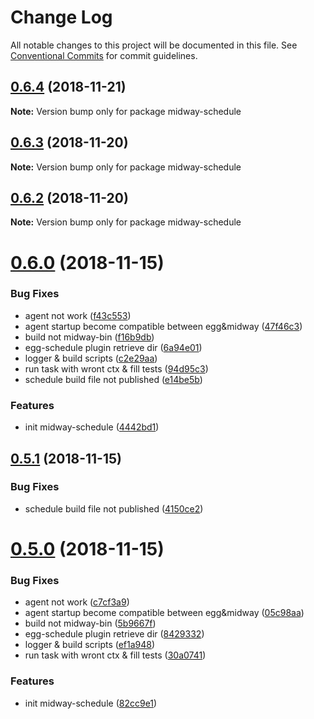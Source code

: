 # Change Log

All notable changes to this project will be documented in this file.
See [Conventional Commits](https://conventionalcommits.org) for commit guidelines.

## [0.6.4](https://github.com/midwayjs/midway/compare/v0.6.3...v0.6.4) (2018-11-21)

**Note:** Version bump only for package midway-schedule





## [0.6.3](https://github.com/midwayjs/midway/compare/v0.6.2...v0.6.3) (2018-11-20)

**Note:** Version bump only for package midway-schedule





## [0.6.2](https://github.com/midwayjs/midway/compare/v0.6.1...v0.6.2) (2018-11-20)

**Note:** Version bump only for package midway-schedule





# [0.6.0](https://github.com/midwayjs/midway/compare/v0.4.7...v0.6.0) (2018-11-15)


### Bug Fixes

* agent not work ([f43c553](https://github.com/midwayjs/midway/commit/f43c553))
* agent startup become compatible between egg&midway ([47f46c3](https://github.com/midwayjs/midway/commit/47f46c3))
* build not midway-bin ([f16b9db](https://github.com/midwayjs/midway/commit/f16b9db))
* egg-schedule plugin retrieve dir ([6a94e01](https://github.com/midwayjs/midway/commit/6a94e01))
* logger & build scripts ([c2e29aa](https://github.com/midwayjs/midway/commit/c2e29aa))
* run task with wront ctx & fill tests ([94d95c3](https://github.com/midwayjs/midway/commit/94d95c3))
* schedule build file not published ([e14be5b](https://github.com/midwayjs/midway/commit/e14be5b))


### Features

* init midway-schedule ([4442bd1](https://github.com/midwayjs/midway/commit/4442bd1))





## [0.5.1](https://github.com/midwayjs/midway/compare/v0.5.0...v0.5.1) (2018-11-15)


### Bug Fixes

* schedule build file not published ([4150ce2](https://github.com/midwayjs/midway/commit/4150ce2))





# [0.5.0](https://github.com/midwayjs/midway/compare/v0.4.5...v0.5.0) (2018-11-15)


### Bug Fixes

* agent not work ([c7cf3a9](https://github.com/midwayjs/midway/commit/c7cf3a9))
* agent startup become compatible between egg&midway ([05c98aa](https://github.com/midwayjs/midway/commit/05c98aa))
* build not midway-bin ([5b9667f](https://github.com/midwayjs/midway/commit/5b9667f))
* egg-schedule plugin retrieve dir ([8429332](https://github.com/midwayjs/midway/commit/8429332))
* logger & build scripts ([ef1a948](https://github.com/midwayjs/midway/commit/ef1a948))
* run task with wront ctx & fill tests ([30a0741](https://github.com/midwayjs/midway/commit/30a0741))


### Features

* init midway-schedule ([82cc9e1](https://github.com/midwayjs/midway/commit/82cc9e1))

